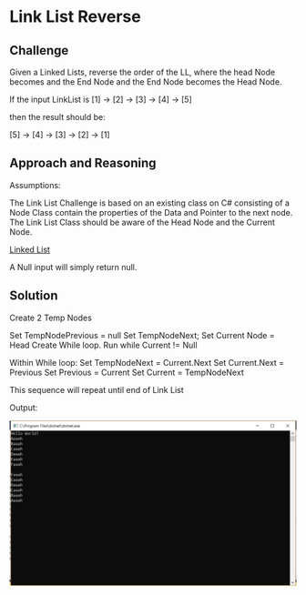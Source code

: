 # Link List Reverse

## Challenge

Given a Linked Lists, reverse the order of the LL, where the head Node becomes and the End Node and the End Node becomes the Head Node.

If the input LinkList is [1] -> [2] -> [3] -> [4] -> [5] 

then the result should be:

[5] -> [4] -> [3] -> [2] -> [1]

## Approach and Reasoning

Assumptions:

The Link List Challenge is based on an existing class on C# consisting of a Node Class
contain the properties of the Data and Pointer to the next node.
The Link List Class should be aware of the Head Node and the Current Node.

[Linked List](../../Data%20Structures/LinkedList/)

A Null input will simply return null.

## Solution

Create 2 Temp Nodes

Set TempNodePrevious = null
Set TempNodeNext;
Set Current Node = Head
Create While loop. Run while Current != Null

Within While loop:
  Set TempNodeNext = Current.Next
  Set Current.Next = Previous
  Set Previous = Current
  Set Current = TempNodeNext

This sequence will repeat until end of Link List

Output:

![Console](../../assets/llReverse.PNG?raw=true "Output")
